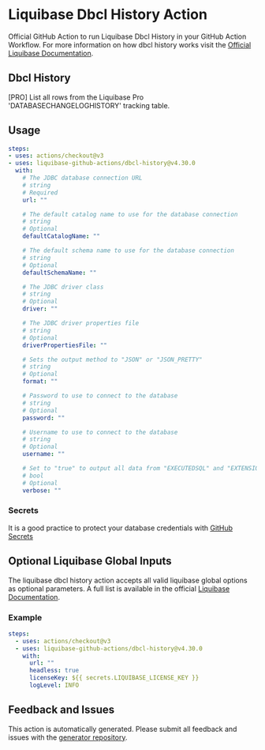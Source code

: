 # Liquibase Dbcl History Action
Official GitHub Action to run Liquibase Dbcl History in your GitHub Action Workflow. For more information on how dbcl history works visit the [Official Liquibase Documentation](https://docs.liquibase.com/commands/home.html).
## Dbcl History
[PRO] List all rows from the Liquibase Pro 'DATABASECHANGELOGHISTORY' tracking table.
## Usage
```yaml
steps:
- uses: actions/checkout@v3
- uses: liquibase-github-actions/dbcl-history@v4.30.0
  with:
    # The JDBC database connection URL
    # string
    # Required
    url: ""

    # The default catalog name to use for the database connection
    # string
    # Optional
    defaultCatalogName: ""

    # The default schema name to use for the database connection
    # string
    # Optional
    defaultSchemaName: ""

    # The JDBC driver class
    # string
    # Optional
    driver: ""

    # The JDBC driver properties file
    # string
    # Optional
    driverPropertiesFile: ""

    # Sets the output method to "JSON" or "JSON_PRETTY"
    # string
    # Optional
    format: ""

    # Password to use to connect to the database
    # string
    # Optional
    password: ""

    # Username to use to connect to the database
    # string
    # Optional
    username: ""

    # Set to "true" to output all data from "EXECUTEDSQL" and "EXTENSIONS" columns
    # bool
    # Optional
    verbose: ""

```

### Secrets
It is a good practice to protect your database credentials with [GitHub Secrets](https://docs.github.com/en/actions/security-guides/encrypted-secrets)

## Optional Liquibase Global Inputs
The liquibase dbcl history action accepts all valid liquibase global options as optional parameters. A full list is available in the official [Liquibase Documentation](https://docs.liquibase.com/parameters/command-parameters.html).

### Example
```yaml
steps:
  - uses: actions/checkout@v3
  - uses: liquibase-github-actions/dbcl-history@v4.30.0
    with:
      url: ""
      headless: true
      licenseKey: ${{ secrets.LIQUIBASE_LICENSE_KEY }}
      logLevel: INFO
```

## Feedback and Issues
This action is automatically generated. Please submit all feedback and issues with the [generator repository](https://github.com/liquibase/github-action-generator/issues).
